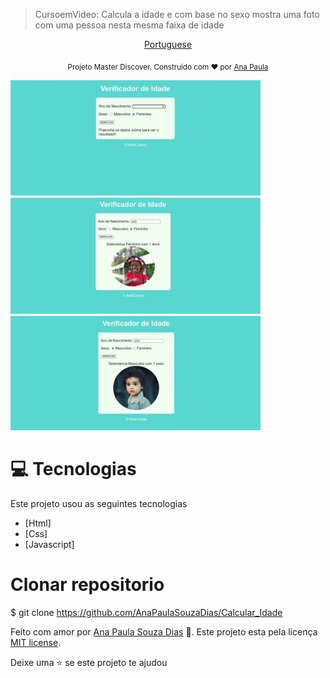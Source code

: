> CursoemVideo: Calcula a idade e com base no sexo mostra uma foto com uma pessoa nesta mesma faixa de idade

<p align="center">
    <a href="README-pt.md">Portuguese</a>
 </p>

<div align="center">
  <sub> Projeto Master Discover. Construido com  ❤ por
    <a href="https://github.com/AnaPaulaSouzaDias">Ana Paula</a>  
  </sub>
</div>

<div>
<p>
   <img src="./.github/layout.png" width="400px">
   <img src="./.github/layout1.jpeg" width="400px">
   <img src="./.github/layout2.jpeg" width="400px">
   </p>
</div>

# :computer: Tecnologias
Este projeto usou as seguintes tecnologias

* [Html]  
* [Css]
* [Javascript]   
     
# Clonar repositorio
$ git clone https://github.com/AnaPaulaSouzaDias/Calcular_Idade


Feito com amor por [Ana Paula Souza Dias](https://github.com/AnaPaulaSouzaDias/Calcular_Idade) 🚀.
Este projeto esta pela licença [MIT license](./LICENSE).


Deixe uma ⭐ se este projeto te ajudou
